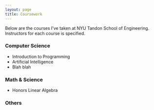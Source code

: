 ```yaml
---
layout: page
title: Coursework
---
```


Below are the courses I've taken at NYU Tandon School of Engineering.
Instructors for each course is specified.


### Computer Science

* Introduction to Programming
* Artificial Intelligence
* Blah blah


### Math & Science
* Honors Linear Algebra

### Others

